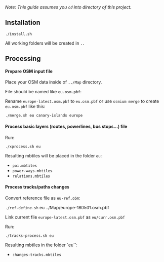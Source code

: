_Note: This guide assumes you `cd` into directory of this project._

## Installation

`./install.sh`

All working folders will be created in `..`

## Processing

#### Prepare OSM input file

Place your OSM data inside of `../Map` directory.

File should be named like `eu.osm.pbf`:

Rename `europe-latest.osm.pbf` to `eu.osm.pbf` or use `osmium merge` to create `eu.osm.pbf` like this:

`./merge.sh eu canary-islands europe`

#### Process basic layers (routes, powerlines, bus stops...) file

Run:

`./xprocess.sh eu`

Resulting mbtiles will be placed in the folder `eu`: 

- `poi.mbtiles`
- `power-ways.mbtiles`
- `relations.mbtiles` 

#### Process tracks/paths changes

Convert reference file as `eu-ref.o5m`:

`./ref-define.sh` eu ../Map/europe-180501.osm.pbf

Link current file `europe-latest.osm.pbf` as `eu/curr.osm.pbf`

Run:

`./tracks-process.sh eu`

Resulting mbtiles in the folder `eu``:

- `changes-tracks.mbtiles`
